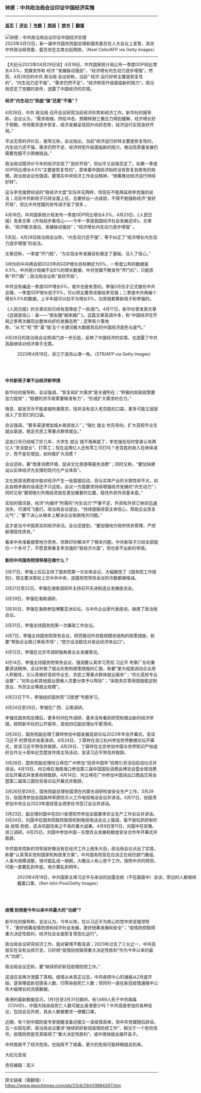 ### 钟原：中共政治局会议印证中国经济实情

---

#### [首页](../../../..?n13984267) &nbsp;|&nbsp; [评论](../../../../../epoch-comment?n13984267) &nbsp;|&nbsp; [专题](../../../../../epoch-special?n13984267) &nbsp;|&nbsp; [禁闻](../../../../../epoch-news?n13984267) &nbsp;|&nbsp; [禁书](../../../../../books?n13984267) &nbsp;|&nbsp; [翻墙](https://github.com/gfw-breaker/nogfw/blob/master/README.md?n13984267)


<div><img alt="钟原：中共政治局会议印证中国经济实情" class="attachment-djy_600_400 size-djy_600_400 wp-post-image" src="https://i.epochtimes.com/assets/uploads/2023/04/id13984269-GettyImages-1248051321_light-600x400.jpg"/>
<div class="caption">
 2023年3月12日，新一届中共国务院副总理和国务委员在人大会议上宣誓，其余中共政治局常委、委员坐在主席台前两排。（Noel Celis/AFP via Getty Images）
</div></div><hr/><div class="post_content" id="artbody" itemprop="articleBody">
 <!-- article content begin -->
 <p>
  【大纪元2023年04月29日讯】4月18日，中共国家统计局公布一季度GDP同比增长4.5%，党媒宣传称
  <ok href="https://www.epochtimes.com/gb/tag/%E7%BB%8F%E6%B5%8E.html">
   经济
  </ok>
  “发展脉动强劲”，“经济增长内生动力逐步增强”。然而，4月28日的中共
  <ok href="https://www.epochtimes.com/gb/tag/%E6%94%BF%E6%B2%BB%E5%B1%80.html">
   政治局
  </ok>
  会议却称，当前“
  <ok href="https://www.epochtimes.com/gb/tag/%E7%BB%8F%E6%B5%8E.html">
   经济
  </ok>
  运行好转主要是恢复性的”，“内生动力还不强”，“需求仍然不足”，“经济转型升级面临新的阻力”。政治局否定了党媒的宣传，透露了中国经济的实情。
 </p>
 <h4>
  经济“内生动力”到底“强”还是“不强”？
 </h4>
 <p>
  4月28日，中共
  <ok href="https://www.epochtimes.com/gb/tag/%E6%94%BF%E6%B2%BB%E5%B1%80.html">
   政治局
  </ok>
  召开会议研究当前经济形势和经济工作。新华社的报导称，会议认为，“需求收缩、供给冲击、预期转弱三重压力得到缓解，经济增长好于预期，市场需求逐步恢复，经济发展呈现回升向好态势，经济运行实现良好开局。”
 </p>
 <p>
  平淡无奇的评价后，报导又称，会议指出，当前“经济运行好转主要是恢复性的，内生动力还不强，需求仍然不足，经济转型升级面临新的阻力，推动高质量发展仍需要克服不少困难挑战。”
 </p>
 <p>
  政治局试图评价今年的经济实现了“良好开局”，但似乎又自我否定了。如果一季度GDP同比增长4.5%“主要是恢复性的”，意味着中国经济始终没有恢复到原有的规模。政治局会议也强调，要落实中央经济工作会议精神，“统筹推动经济运行持续好转”。
 </p>
 <p>
  这与李克强曾经说的“稳经济大盘”实际并无两样，但现在不能再延续李克强的说法；况且中共新班子已经全面上任，总要挤出一点成绩，不得不勉强称经济“良好开局”，但比中共党媒的宣传调子低了很多 。
 </p>
 <p>
  4月18日，中共国家统计局发布一季度GDP同比增长4.5%。4月23日，《人民日报》发表文章《开局起步看信心——今年一季度我国经济社会发展述评》。文章称，“经济暖流涌动，发展脉动强劲”；“经济增长内生动力逐步增强” 。
 </p>
 <p>
  5天后，4月28日政治局会议称，“内生动力还不强”，等于纠正了“经济增长内生动力逐步增强”的说法。
 </p>
 <p>
  文章还称，一季度“开门稳”，“为实现全年发展目标奠定了基础，注入了信心。”
 </p>
 <p>
  3月份的中共两会把2023年的GDP增长目标确定为5%，一季度公布的数据是4.5%。中共统计局编不出5%的增长数据，中共党媒不敢宣传“开门红”，只能改称“开门稳”；政治局会议称“良好开局”。
 </p>
 <p>
  中共没有编造一季度GDP增长5%，或许也是有意的。李强3月份才正式接任中共总理，一季度GDP增长低于5%，可以把主要责任推给李克强；二季度中共再编个增长5.5%的数据，上半年就可以拉平为增长5%，功劳就都算新班子和李强的。
 </p>
 <p>
  《人民日报》的文章实际已经有意降低了一些调门。4月17日，新华社曾发表文章《这就是信心｜喜——“朋友圈”越来越广》。这篇文章高调许多，称“中国经济在开局之季再次展现出整体向好的发展态势”；还煞有介事地称，“从‘忙’‘旺’‘赞’‘喜’‘强’五个关键词看大数据背后的中国经济底色与底气。”
 </p>
 <p>
  4月28日的政治局会议把调门进一步压低，反映了中国经济的实情，也透露了中共高层继续对经济束手无策。
 </p>
 <figure aria-describedby="caption-attachment-13984270" class="wp-caption aligncenter" id="attachment_13984270" style="width: 600px">
  <ok href="https://i.epochtimes.com/assets/uploads/2023/04/id13984270-GettyImages-1251978185.jpg" target="_blank">
   <img alt="" class="size-large wp-image-13984270" src="https://i.epochtimes.com/assets/uploads/2023/04/id13984270-GettyImages-1251978185-600x400.jpg"/>
  </ok>
  <br/><figcaption class="wp-caption-text" id="caption-attachment-13984270">
   2023年4月19日，浙江宁波舟山港一角。（STR/AFP via Getty Images）
  </figcaption><br/>
 </figure><br/>
 <h4>
  中共新班子拿不出经济新举措
 </h4>
 <p>
  新华社的报导称，会议强调，“恢复和扩大需求”是关键所在；“积极的财政政策要加力提效”；“稳健的货币政策要精准有力”，“形成扩大需求的合力。”
 </p>
 <p>
  降息、超发货币不能直接刺激需求，钱并没有进入老百姓的口袋，更多可能又层层进入了贪官们的口袋。
 </p>
 <p>
  会议强调，“要多渠道增加城乡居民收入”；“强化
  <ok href="https://www.epochtimes.com/gb/tag/%E5%B0%B1%E4%B8%9A.html">
   就业
  </ok>
  优先导向，扩大高校毕业生就业渠道，稳定农民工等重点群体就业。”
 </p>
 <p>
  这些口号已经喊了好几年，大学生
  <ok href="https://www.epochtimes.com/gb/tag/%E5%B0%B1%E4%B8%9A.html">
   就业
  </ok>
  就不用再提了，李克强在任时曾承认有两亿人“灵活就业”、打零工；现在这两亿人还有零工可打吗？老百姓的收入在继续减少，而不是在增加，如何能扩大消费？
 </p>
 <p>
  会议还称，要“改善消费环境，促进文化旅游等服务消费”；同时又称，“要加快建设以实体经济为支撑的现代化产业体系”。
 </p>
 <p>
  文化旅游消费或许能对经济产生一些直接拉动，但与实体产业的关联性却不大。如此自相矛盾的话语还不只这些。会议一方面要求持续增强经济发展的“内生动力”；同时又称“要把吸引外商投资放在更加重要的位置，稳住外贸外资基本盘。”
 </p>
 <p>
  实际的情况是，经济“内循环”所需的“内生动力”严重不足，外资和外贸订单却迅速流失，可谓鸡飞蛋打。政治局会议提出，“持续提振经营主体信心，帮助企业恢复元气”；“要下决心从根本上解决企业账款拖欠问题。”
 </p>
 <p>
  这才是当今中国真实的经济状况。会议还提到，“要加强地方政府债务管理，严控新增隐性债务。”
 </p>
 <p>
  看来中央准备接管地方债务，但靠印钞解决不了根本问题。中共新班子已经全部就位一个多月了，不愿意再重复李克强的“稳经济大盘”，但也拿不出新的举措。
 </p>
 <h4>
  新的中共国务院领导层在做什么？
 </h4>
 <p>
  3月17日，李强上任后主持了国务院第一次全体会议，大幅删改了《国务院工作规则》，把主要决策权上交中共中央，连国务院常务会议的次数都被缩减。
 </p>
 <p>
  3月21日至22日，李强在湖南调研并主持召开先进制造业发展座谈会。
 </p>
 <p>
  3月29日，李强在海南调研。
 </p>
 <p>
  3月30日，李强在海南参加博鳌亚洲论坛，与中外企业家代表座谈，缺席了政治局会议。
 </p>
 <p>
  3月31日，李强主持国务院第一次廉政工作会议。
 </p>
 <p>
  4月7日，李强主持国务院常务会议，研究推动外贸稳规模优结构的政策措施，称要“帮助企业稳订单拓市场”；“想方设法稳住对发达经济体出口”。
 </p>
 <p>
  4月12日，李强在北京市调研独角兽企业发展情况。
 </p>
 <p>
  4月14日，李强主持国务院常务会议，强调要认真学习贯彻
  <ok href="https://www.epochtimes.com/gb/tag/%E4%B9%A0%E8%BF%91%E5%B9%B3.html">
   习近平
  </ok>
  考察广东的重要讲话精神，会议听取了就业形势和政策措施的汇报，称要“更大程度调动企业用人积极性，又认真做好高校毕业生、农民工等重点群体就业服务”；“优化高校专业设置”；“对失业和其他就业困难人员要分类予以帮扶”；“采取务实管用措施稳定制造业、外贸企业等就业规模”。
 </p>
 <p>
  4月23日下午，李强组织国务院“习思想”专题学习。
 </p>
 <p>
  4月24日至26日，李强在广西、云南调研。
 </p>
 <p>
  李强任国务院总理后，更多时间在外调研，基本没有看到研究和推出新的经济举措。按照新华社的公开报导，其他四位副总理似乎更清闲。
 </p>
 <p>
  3月26日，国务院副总理丁薛祥参加中国发展高层论坛2023年年会开幕式，宣读
  <ok href="https://www.epochtimes.com/gb/tag/%E4%B9%A0%E8%BF%91%E5%B9%B3.html">
   习近平
  </ok>
  的贺信并发表演讲。4月24日，丁薛祥在浙江杭州参加世界数据论坛开幕式，宣读习近平贺信并致辞。4月26日，丁薛祥在北京参加中国与世界知识产权组织合作五十周年纪念暨宣传周主场活动，宣读习近平贺信并致辞。
 </p>
 <p>
  3月28日，国务院副总理何立峰在广州参加“投资中国年”招商引资活动启动仪式并讲话。4月10日，何立峰在海南海口参加第三届中国国际消费品博览会暨全球消费论坛开幕式并发表视频致辞。4月14日，何立峰在广州参加中国进出口商品交易会暨第二届珠江国际贸易论坛开幕式并致辞。
 </p>
 <p>
  3月26日至28日，国务院副总理张国清在内蒙古调研检查安全生产工作。3月29日，张国清参加全国森林草原防灭火工作电视电话会议并讲话。4月17日，张国清参加中央企业2023年度经营业绩责任书签订会议并讲话。
 </p>
 <p>
  3月23日，副总理刘国中在四川省德阳市参加全国春季农业生产工作会议并讲话。3月24日，刘国中在国务院联防联控机制电视电话会议上强调，毫不放松抓好新阶段
  <ok href="https://www.epochtimes.com/gb/tag/%E7%96%AB%E6%83%85.html">
   疫情
  </ok>
  防控，坚决巩固住来之不易的重大成果。4月9日至11日，刘国中在安徽、浙江调研。4月25日，刘国中参加中国－东盟农业发展和粮食安全合作年开幕式并致辞。
 </p>
 <p>
  中共国务院新的领导层好像没有在经济工作上用多大劲，政治局会议点出了实情，称要“认真落实党和国家机构改革方案”。中共国务院现在应该正在经历部门重组、人事大规模调整，很可能乱成一锅粥，大概没人有心思干工作。按照中共的预测，可能一直要乱到年底，地方要乱到明年。
 </p>
 <figure aria-describedby="caption-attachment-13984271" class="wp-caption aligncenter" id="attachment_13984271" style="width: 600px">
  <ok href="https://i.epochtimes.com/assets/uploads/2023/04/id13984271-GettyImages-1251982425_light.jpg" target="_blank">
   <img alt="" class="size-large wp-image-13984271" src="https://i.epochtimes.com/assets/uploads/2023/04/id13984271-GettyImages-1251982425_light-600x400.jpg"/>
  </ok>
  <br/><figcaption class="wp-caption-text" id="caption-attachment-13984271">
   2023年4月19日，中共国家主席习近平与来访的加蓬总统（不在画面中）会谈，旁边的人都继续戴着口罩。（Ken Ishii-Pool/Getty Images）
  </figcaption><br/>
 </figure><br/>
 <h4>
  <ok href="https://www.epochtimes.com/gb/tag/%E7%96%AB%E6%83%85.html">
   疫情
  </ok>
  防控是今年以来中共最大的“功绩”?
 </h4>
 <p>
  新华社的报导称，会议认为，今年以来，在以习近平为核心的党中央坚强领导下，“更好统筹疫情防控和经济社会发展，更好统筹发展和安全”；“疫情防控取得重大决定性胜利，经济社会全面恢复常态化运行”。
 </p>
 <p>
  政治局会议研究经济工作，面对窘境不敢高调；2023年过去了三分之一，中共高层实在没有业绩可言，只好把“疫情防控取得重大决定性胜利”作为今年以来的最大“功绩”。
 </p>
 <p>
  政治局会议还称，要“继续抓好新冠疫情防控工作。”
 </p>
 <p>
  这话应该再次泄露了真相。疫情从未真正过去，中共疾控中心的通报从2月底开始，逐渐降低新冠感染人数，归零染疫死亡人数；但同时一直在新冠疫情通报中公布大幅增长的流感数据。
 </p>
 <p>
  香港的最新数据显示，1月1日至3月31日期间，有1,669人死于中共病毒（COVID）。中国大陆染疫死亡人数可能比香港更少吗？中共高层参加的各种会议，包括会见外宾，其余人都被要求一律戴口罩。
 </p>
 <p>
  近期，有个别中国防疫专家提醒准备迎接又一波疫情高峰，但中共党媒随后辟谣。五一长假在即，政治局会议要求“继续抓好新冠疫情防控工作”，相当于一个危险信号。疫情防控是否真取得了“重大决定性胜利”，或许很快就会揭开盖子。
 </p>
 <p>
  中共挽救不了经济危局，也指挥不了病毒，更大的危局可能转眼就会到来。
 </p>
 <p>
  大纪元首发
 </p>
 <p>
  责任编辑：高义
 </p>
 <!-- article content end -->
 <div id="below_article_ad">
 </div>
</div>


---

原文链接（需翻墙）：https://www.epochtimes.com/gb/23/4/29/n13984267.htm